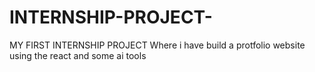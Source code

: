# INTERNSHIP-PROJECT-
MY  FIRST INTERNSHIP PROJECT 
Where i have build a protfolio website using the react and some ai tools 
